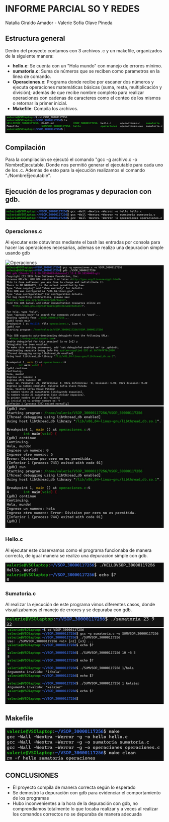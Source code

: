# INFORME PARCIAL SO Y REDES
Natalia Giraldo Amador - Valerie Sofia Olave Pineda

## Estructura general

Dentro del proyecto contamos con 3 archivos .c y un makefile, organizados de la siguiente manera:

- **hello.c**: Se cuenta con un "Hola mundo" con manejo de errores mínimo.
- **sumatoria.c**: Suma de números que se reciben como parametros en la línea de comando.
- **Operaciones.c**: Programa donde recibe por escaner dos números y ejecuta operaciones matemáticas básicas (suma, resta, multiplicación y división); además de que recibe nombre completo para realizar operaciones con cadenas de caracteres como el conteo de los mismos o retornar la primer inicial.
- **Makefile**: Compila los archivos.

![LS](imagenes/ls.jpg)


## Compilación

Para la compilación se ejecutó el comando "gcc -g archivo.c -o NombreEjecutable. Donde nos permitió generar el ejecutable para cada uno de los .c. Además de esto para la ejecución realizamos el comando "./NombreEjecutable".

## Ejecución de los programas y depuracion con gdb.
![Ejecuciones sin warnings](imagenes/ejecucionesnowarning.jpg)


### Operaciones.c
Al ejecutar este obtuvimos mediante el bash las entradas por consola para hacer las operaciones necesarias, ademas se realizo una depuracion simple usando gdb

![Operaciones](imagenes/operaciones.jpg)
![Operaciones GDB](imagenes/gdboperaciones.jpg)
![Operaciones con valores de entrada invalidos](imagenes/excepcionesoperaciones.jpg)

### Hello.c
Al ejecutar este observamos como el programa funcionaba de manera correcta, de igual manera se realizo una depuracion simple con gdb.


![Hello](imagenes/hello.jpg)

### Sumatoria.c
Al realizar la ejecución de este programa vimos diferentes casos, donde visualizabamos el manejo de errores y se depuraba con gdb. 

![Sumatoria](imagenes/sumatoria.jpg)
![Sumatoria con valores de entrada invalidos](imagenes/invalidsumatoria.jpg)

## Makefile

![Makefile](imagenes/make.jpg)


## CONCLUSIONES

- El proyecto compila de manera correcta según lo esperado 
- Se demostró la depuración con gdb para evidenciar el comportamiento de los programas
- Hubo inconvenientes a la hora de la depuración con gdb, no comprendiamos totalmente lo que tocaba realizar y a veces al realizar los comandos correctos no se depuraba de manera adecuada